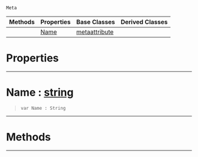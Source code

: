  `Meta`

|Methods|Properties|Base Classes|Derived Classes|
|---|---|---|---|
| |[ Name](https://github.com/PlasmaEngine/PlasmaDocs/blob/master/code_reference/class_reference/metagroup.markdown#name-plasma-engine-documen)|[metaattribute](https://github.com/PlasmaEngine/PlasmaDocs/blob/master/code_reference/class_reference/metaattribute.markdown)| |


 #  Properties


---  
 #  Name : [string](https://github.com/PlasmaEngine/PlasmaDocs/blob/master/code_reference/lightning_base_types/string.markdown)

> 
> ``` lang=cpp, name=Lightning
> var Name : String


---  
 #  Methods


---  
 

 